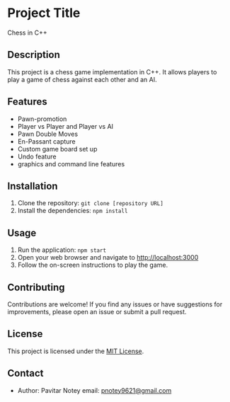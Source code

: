 # Project Title

Chess in C++

## Description

This project is a chess game implementation in C++. It allows players to play a game of chess against each other and an AI.

## Features

- Pawn-promotion
- Player vs Player and Player vs AI
- Pawn Double Moves
- En-Passant capture
- Custom game board set up
- Undo feature
- graphics and command line features

## Installation

1. Clone the repository: `git clone [repository URL]`
2. Install the dependencies: `npm install`

## Usage

1. Run the application: `npm start`
2. Open your web browser and navigate to [http://localhost:3000](http://localhost:3000)
3. Follow the on-screen instructions to play the game.

## Contributing

Contributions are welcome! If you find any issues or have suggestions for improvements, please open an issue or submit a pull request.

## License

This project is licensed under the [MIT License](LICENSE).

## Contact

- Author: Pavitar Notey
  email: pnotey9621@gmail.com
